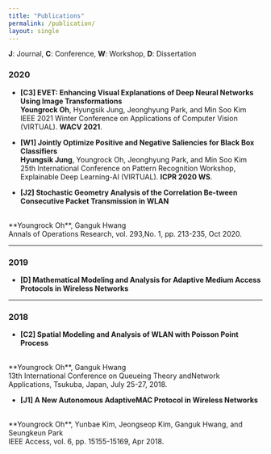 ```yaml
---
title: "Publications"
permalink: /publication/
layout: single
---
```

**J**: Journal, **C**: Conference, **W**: Workshop, **D**: Dissertation

### 2020
- **[C3] EVET: Enhancing Visual Explanations of Deep Neural Networks Using Image Transformations**
  <br>
  **Youngrock Oh**, Hyungsik Jung, Jeonghyung Park, and Min Soo Kim
  <br>
  IEEE 2021 Winter Conference on Applications of Computer Vision (VIRTUAL). **WACV 2021**.
  <br>  

- **[W1] Jointly Optimize Positive and Negative Saliencies for Black Box Classifiers**
  <br>
  **Hyungsik Jung**, Youngrock Oh, Jeonghyung Park, and Min Soo Kim
  <br>
  25th International Conference on Pattern Recognition Workshop, Explainable Deep Learning-AI (VIRTUAL). **ICPR 2020 WS**.
  <br>  
  
- **[J2] Stochastic Geometry Analysis of the Correlation Be-tween Consecutive Packet Transmission in WLAN**
 <br>
 **Youngrock Oh**, Ganguk Hwang
 <br>
 Annals of Operations Research, vol. 293,No. 1, pp. 213-235, Oct 2020.
 <br>

---
### 2019
- **[D] Mathematical Modeling and Analysis for Adaptive Medium Access Protocols in Wireless Networks**

---
### 2018
- **[C2] Spatial Modeling and Analysis of WLAN with Poisson Point Process**
<br>
**Youngrock Oh**, Ganguk Hwang
<br>
13th  International  Conference  on  Queueing  Theory  andNetwork Applications,
Tsukuba, Japan, July 25-27, 2018.
<br>

- **[J1] A New Autonomous AdaptiveMAC Protocol in Wireless Networks**
<br>
**Youngrock Oh**, Yunbae Kim, Jeongseop Kim, Ganguk Hwang, and Seungkeun Park
<br>
IEEE Access, vol. 6, pp. 15155-15169, Apr 2018.
<br>